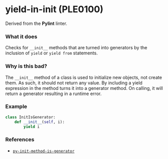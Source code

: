 # yield-in-init (PLE0100)

Derived from the **Pylint** linter.

### What it does
Checks for `__init__` methods that are turned into generators by the
inclusion of `yield` or `yield from` statements.

### Why is this bad?
The `__init__` method of a class is used to initialize new objects, not
create them. As such, it should not return any value. By including a
yield expression in the method turns it into a generator method. On
calling, it will return a generator resulting in a runtime error.

### Example
```python
class InitIsGenerator:
    def __init__(self, i):
        yield i
```

### References
* [`py-init-method-is-generator`](https://codeql.github.com/codeql-query-help/python/py-init-method-is-generator/)